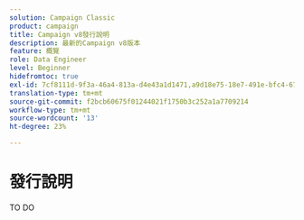 ```yaml
---
solution: Campaign Classic
product: campaign
title: Campaign v8發行說明
description: 最新的Campaign v8版本
feature: 概覽
role: Data Engineer
level: Beginner
hidefromtoc: true
exl-id: 7cf8111d-9f3a-46a4-813a-d4e43a1d1471,a9d18e75-18e7-491e-bfc4-671c3600396e
translation-type: tm+mt
source-git-commit: f2bcb60675f01244021f1750b3c252a1a7709214
workflow-type: tm+mt
source-wordcount: '13'
ht-degree: 23%

---
```


# 發行說明

TO DO
